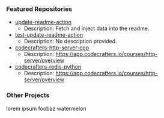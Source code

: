 ### Featured Repositories

<!-- Featured Repositories Start -->
- [update-readme-action](https://github.com/notweerdmonk/update-readme-action)
  - Description: Fetch and inject data into the readme.
- [test-update-readme-action](https://github.com/notweerdmonk/test-update-readme-action)
  - Description: No description provided.
- [codecrafters-http-server-cpp](https://github.com/notweerdmonk/codecrafters-http-server-cpp)
  - Description: https://app.codecrafters.io/courses/http-server/overview
- [codecrafters-redis-python](https://github.com/notweerdmonk/codecrafters-redis-python)
  - Description: https://app.codecrafters.io/courses/http-server/overview

<!-- Featured Repositories End -->

### Other Projects

lorem ipsum foobaz watermelon
